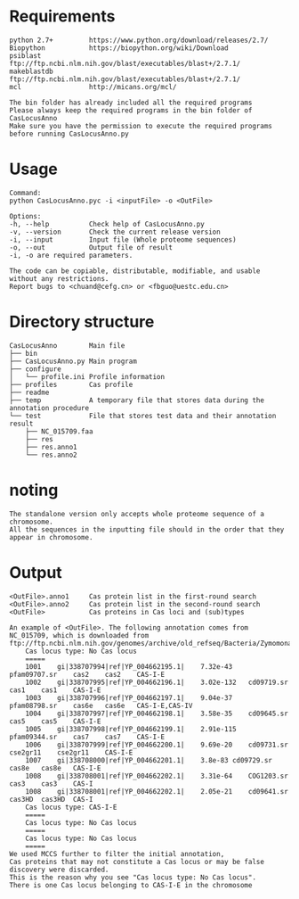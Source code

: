 # Requirements
	python 2.7+         https://www.python.org/download/releases/2.7/
	Biopython           https://biopython.org/wiki/Download
	psiblast            ftp://ftp.ncbi.nlm.nih.gov/blast/executables/blast+/2.7.1/
	makeblastdb         ftp://ftp.ncbi.nlm.nih.gov/blast/executables/blast+/2.7.1/
	mcl                 http://micans.org/mcl/

	The bin folder has already included all the required programs
	Please always keep the required programs in the bin folder of CasLocusAnno
	Make sure you have the permission to execute the required programs before running CasLocusAnno.py

# Usage
	Command: 
	python CasLocusAnno.pyc -i <inputFile> -o <OutFile>

	Options:
	-h, --help          Check help of CasLocusAnno.py
	-v, --version       Check the current release version
	-i, --input         Input file (Whole proteome sequences)
	-o, --out           Output file of result 
	-i, -o are required parameters.

	The code can be copiable, distributable, modifiable, and usable without any restrictions.
	Report bugs to <chuand@cefg.cn> or <fbguo@uestc.edu.cn>

# Directory structure
	CasLocusAnno        Main file
	├── bin
	├── CasLocusAnno.py Main program
	├── configure
	│   └── profile.ini Profile information
	├── profiles        Cas profile
	├── readme
	├── temp            A temporary file that stores data during the annotation procedure
	└── test            File that stores test data and their annotation result
		├── NC_015709.faa
		├── res
		├── res.anno1
		└── res.anno2

# noting
	The standalone version only accepts whole proteome sequence of a chromosome.
	All the sequences in the inputting file should in the order that they appear in chromosome.

# Output
	<OutFile>.anno1     Cas protein list in the first-round search
	<OutFile>.anno2     Cas protein list in the second-round search
	<OutFile>           Cas proteins in Cas loci and (sub)types

	An example of <OutFile>. The following annotation comes from NC_015709, which is downloaded from
	ftp://ftp.ncbi.nlm.nih.gov/genomes/archive/old_refseq/Bacteria/Zymomonas_mobilis_pomaceae_ATCC_29192_uid68445/NC_015709.faa
		Cas locus type: No Cas locus
		=====
		1001	gi|338707994|ref|YP_004662195.1|	7.32e-43	pfam09707.sr	cas2	cas2	CAS-I-E
		1002	gi|338707995|ref|YP_004662196.1|	3.02e-132	cd09719.sr	cas1	cas1	CAS-I-E
		1003	gi|338707996|ref|YP_004662197.1|	9.04e-37	pfam08798.sr	cas6e	cas6e	CAS-I-E,CAS-IV
		1004	gi|338707997|ref|YP_004662198.1|	3.58e-35	cd09645.sr	cas5	cas5	CAS-I-E
		1005	gi|338707998|ref|YP_004662199.1|	2.91e-115	pfam09344.sr	cas7	cas7	CAS-I-E
		1006	gi|338707999|ref|YP_004662200.1|	9.69e-20	cd09731.sr	cse2gr11	cse2gr11	CAS-I-E
		1007	gi|338708000|ref|YP_004662201.1|	3.8e-83	cd09729.sr	cas8e	cas8e	CAS-I-E
		1008	gi|338708001|ref|YP_004662202.1|	3.31e-64	COG1203.sr	cas3	cas3	CAS-I
		1008	gi|338708001|ref|YP_004662202.1|	2.05e-21	cd09641.sr	cas3HD	cas3HD	CAS-I
		Cas locus type: CAS-I-E
		=====
		Cas locus type: No Cas locus
		=====
		Cas locus type: No Cas locus
		=====
	We used MCCS further to filter the initial annotation,
	Cas proteins that may not constitute a Cas locus or may be false discovery were discarded.
	This is the reason why you see "Cas locus type: No Cas locus".
	There is one Cas locus belonging to CAS-I-E in the chromosome 